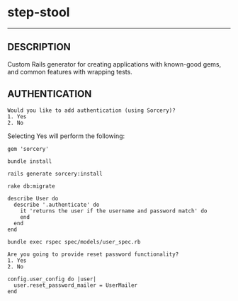 step-stool
==========
***

## DESCRIPTION

Custom Rails generator for creating applications with known-good gems, and common features with wrapping tests.

## AUTHENTICATION

```
Would you like to add authentication (using Sorcery)?
1. Yes
2. No
```

Selecting Yes will perform the following:

```
gem 'sorcery'
```

```
bundle install
```

```
rails generate sorcery:install
```

```
rake db:migrate
```

```
describe User do
  describe '.authenticate' do
    it 'returns the user if the username and password match' do
    end
  end
end
```

```
bundle exec rspec spec/models/user_spec.rb
```

```
Are you going to provide reset password functionality?
1. Yes
2. No
```

```
config.user_config do |user|
  user.reset_password_mailer = UserMailer
end
```

